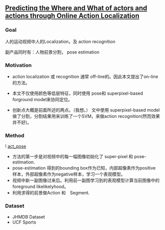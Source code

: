 ## [Predicting the Where and What of actors and actions through Online Action Localization](http://crcv.ucf.edu/papers/cvpr2016/Soomro_CVPR2016.pdf)

### Goal

人的运动视频中人的Localization，及 action recognition

副产品同时有：人物前景分割， pose estimation 

### Motivation 


* action localization 或 recognition 通常 off-line的。因此本文提出了on-line 的方法。

* 本文不仅使用颜色等低层特征，同时使用 pose和 superpixel-based forground model来协同定位。

* 创新点大概是前面所述的两点。（我想。）
文中使用 superpixel-based model做了分割，分割结果用来训练了一个SVM，来做action recognition(然而效果并不好)。

### Method

! [act_pose](https://github.com/tfzhou/912-notes/blob/master/paper-notes/action_pose.png)

* 方法的第一步是对视频中的每一幅图像初始化了 super-pixel 和 pose-estimation.
* pose-estimation 得到的bounding box作为已知，内部超像素作为positive 样本，外部超像素作为negative样本，学习一个表观模型。
* 视频中新一副图像过来后。利用前一副图学习到的表观模型计算当前图像中的foreground likelikelyhood。
* 利用求得的前景做Action 和　Segment.

### Dataset

* JHMDB Dataset
* UCF Sports



